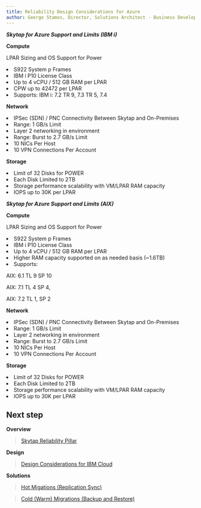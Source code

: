 ```yaml
---
title: Reliability Design Considerations for Azure
author: George Stamos, Director, Solutions Architect - Business Development
---
```


***Skytap for Azure Support and Limits (IBM i)***


**Compute**

LPAR Sizing and OS Support
for Power

<li>S922 System p Frames
<li>IBM i P10 License Class
<li>Up to 4 vCPU / 512 GB RAM per LPAR
<li>CPW up to 42472 per LPAR
<li>Supports:
IBM i:  7.2 TR 9, 7.3 TR 5, 7.4


**Network**

<li>IPSec (SDN) / PNC Connectivity Between Skytap and On-Premises		<li>Range: 1 GB/s Limit
<li>Layer 2 networking in environment
 <li>Range: Burst to 2.7 GB/s Limit
<li>10 NICs Per Host
<li>10 VPN Connections Per Account


**Storage**
<li> Limit of 32 Disks for POWER
<li>Each Disk Limited to 2TB 
<li>Storage performance scalability with VM/LPAR RAM capacity
<li>IOPS up to 30K per LPAR


***Skytap for Azure Support and Limits (AIX)***


**Compute**

LPAR Sizing and OS Support
for Power

<li>S922 System p Frames
<li>IBM i P10 License Class
<li>Up to 4 vCPU / 512 GB RAM per LPAR
<li>Higher RAM capacity supported on as needed basis (~1.6TB)
<li>Supports:

AIX: 6.1 TL 9 SP 10

AIX: 7.1 TL 4 SP 4, 

AIX: 7.2 TL 1, SP 2



**Network**

<li>IPSec (SDN) / PNC Connectivity Between Skytap and On-Premises		<li>Range: 1 GB/s Limit
<li>Layer 2 networking in environment
 <li>Range: Burst to 2.7 GB/s Limit
<li>10 NICs Per Host
<li>10 VPN Connections Per Account


**Storage**
<li> Limit of 32 Disks for POWER
<li>Each Disk Limited to 2TB 
<li>Storage performance scalability with VM/LPAR RAM capacity
<li>IOPS up to 30K per LPAR

## Next step

**Overview**
>[Skytap Reliability Pillar](README.md)

**Design**

>[Design Considerations for IBM Cloud](designconsiderationsibm.md)

**Solutions**
 >[Hot Migations (Replication Sync)](solutions/HotMigrationOverview.md)
  
 >[Cold (Warm) Migrations (Backup and Restore)](solutions/ColdMigrationsOverview.md)
